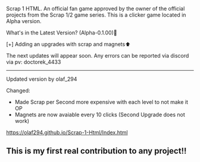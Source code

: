 Scrap 1 HTML. An official fan game approved by the owner of the official projects from the Scrap 1/2 game series. This is a clicker game located in Alpha version.

What's in the Latest Version? (Alpha-0.1.00)🤔

[+] Adding an upgrades with scrap and magnets⬆️

The next updates will appear soon. Any errors can be reported via discord via pv: doctorek_4433

----------
Updated version by olaf_294

Changed:
- Made Scrap per Second more expensive with each level to not make it OP
- Magnets are now avaiable every 10 clicks (Second Upgrade does not work)

https://olaf294.github.io/Scrap-1-Html/Index.html

This is my first real contribution to any project!!
----------
